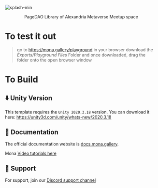 ![splash-min](https://cdn.discordapp.com/attachments/946848913552465940/954557065953689660/CC_Express_20220318_2148370.8397924230325788.png)
<p align="center">PageDAO Library of Alexandria Metaverse Meetup space</p>

# To test it out
> go to https://mona.gallery/playground in your browser
> download the *Exports/Playground Files* Folder and once downloaded, drag the folder onto the open browser window  

# To Build

## ⬇️ Unity Version
This template requires the ```Unity 2020.3.18``` version. You can download it here:
https://unity3d.com/unity/whats-new/2020.3.18

## 📃 Documentation

The official documentation website is [docs.mona.gallery](https://docs.mona.gallery/get-started).

Mona [Video tutorials here](https://docs.mona.gallery/video-tutorials)


## 💬 Support

For support, join our [Discord support channel](https://discord.gg/EbuzsyRh2Q)
